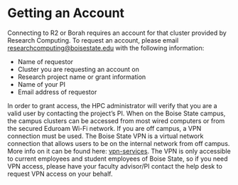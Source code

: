 # Getting an Account
Connecting to R2 or Borah requires an account for that cluster provided by Research Computing. To request an account, please email
researchcomputing@boisestate.edu with the following information: 

  - Name of requestor                          
  - Cluster you are requesting an account on   
  - Research project name or grant information
  - Name of your PI                            
  - Email address of requestor                 
    
In order to grant access, the HPC administrator will verify that you are a valid user by contacting the project’s PI. When on the 
Boise State campus, the campus clusters can be accessed from most wired computers or from the secured Eduroam Wi-Fi network. If you 
are off campus, a VPN connection must be used. The Boise State VPN is a virtual network connection that allows users to be on the 
internal network from off campus. More info on it can be found here: [vpn-services](https://www.boisestate.edu/oit-network/vpn-services/). The VPN is only accessible to current employees and student employees of Boise State, so if you need VPN access, please have your faculty advisor/PI contact the help desk to
request VPN access on your behalf.

